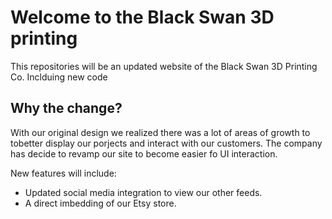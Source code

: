 # Welcome to the Black Swan 3D printing

This repositories will be an updated website of the Black Swan 3D Printing Co. Inclduing new code 

## Why the change?

With our original design we realized there was a lot of areas of growth to tobetter display our porjects and interact with our customers. The company has decide to revamp our site to become easier fo UI interaction.

New features will include:

- Updated social media integration to view our other feeds.
- A direct imbedding of our Etsy store.
